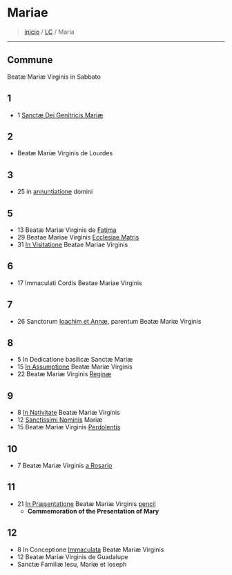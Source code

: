 # Mariae
> [inicio](../README.md) / [LC](../LC.md) / Maria

----

## Commune
Beatæ Mariæ Virginis in Sabbato

## 1
- 1 [Sanctæ Dei Genitricis Mariæ](./mariae/genetrice.md)

## 2
- Beatæ Mariæ Virginis de Lourdes

## 3
- 25 in [annuntiatione](./mariae/0325.md) domini


## 5
- 13 Beatæ Mariæ Virginis de [Fatima]()
- 29 Beatae Mariae Virginis [Ecclesiae Matris](./mariae/ecclesiae.md)
- 31 [In Visitatione]() Beatae Mariae Virginis

## 6
- 17 Immaculati Cordis Beatae Mariae Virginis


## 7
- 26 Sanctorum [Ioachim et Annæ](), parentum Beatæ Mariæ Virginis


## 8
- 5 In Dedicatione basilicæ Sanctæ Mariæ
- 15 [In Assumptione](./mariae/assumpt-bmv.md) Beatæ Mariæ Virginis
- 22 Beatæ Mariæ Virginis [Reginæ]()

## 9
- 8 [In Nativitate]() Beatæ Mariæ Virginis
- 12 [Sanctissimi Nominis]() Mariæ
- 15 Beatæ Mariæ Virginis [Perdolentis]()

## 10
- 7 Beatæ Mariæ Virginis [a Rosario]()

## 11
- 21 [In Præsentatione]() Beatæ Mariæ Virginis [pencil](https://www.ncronline.org/spirituality/pencil-preaching/rich-widow)
	- **Commemoration of the Presentation of Mary**

## 12
- 8 In Conceptione [Immaculata](./mariae/) Beatæ Mariæ Virginis
- 12 Beatæ Mariæ Virginis de Guadalupe
- Sanctæ Familiæ Iesu, Mariæ et Ioseph